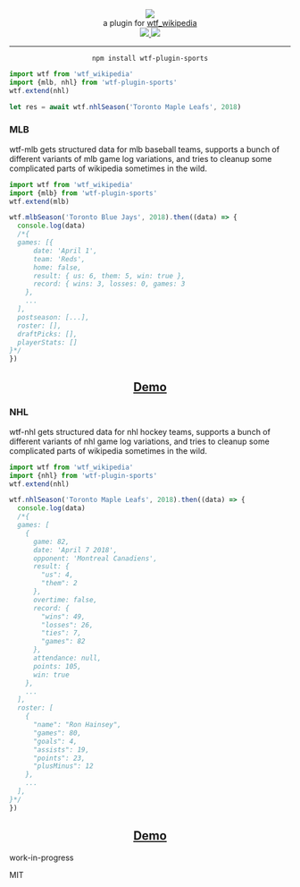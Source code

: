<div align="center">
  <img src="https://cloud.githubusercontent.com/assets/399657/23590290/ede73772-01aa-11e7-8915-181ef21027bc.png" />

  <div>a plugin for <a href="https://github.com/spencermountain/wtf_wikipedia/">wtf_wikipedia</a></div>
  
  <!-- npm version -->
  <a href="https://npmjs.org/package/wtf-plugin-sports">
    <img src="https://img.shields.io/npm/v/wtf-plugin-sports.svg?style=flat-square" />
  </a>
  
  <!-- file size -->
  <a href="https://unpkg.com/wtf-plugin-sports/builds/wtf-plugin-sports.min.js">
    <img src="https://badge-size.herokuapp.com/spencermountain/wtf-plugin-html/master/builds/wtf-plugin-sports.min.js" />
  </a>
   <hr/>
</div>

<div align="center">
  <code>npm install wtf-plugin-sports</code>
</div>

```js
import wtf from 'wtf_wikipedia'
import {mlb, nhl} from 'wtf-plugin-sports'
wtf.extend(nhl)

let res = await wtf.nhlSeason('Toronto Maple Leafs', 2018)
```

### MLB

wtf-mlb gets structured data for mlb baseball teams, supports a bunch of different variants of mlb game log variations, and tries to cleanup some complicated parts of wikipedia sometimes in the wild.

```js
import wtf from 'wtf_wikipedia'
import {mlb} from 'wtf-plugin-sports'
wtf.extend(mlb)

wtf.mlbSeason('Toronto Blue Jays', 2018).then((data) => {
  console.log(data)
  /*{
  games: [{
      date: 'April 1',
      team: 'Reds',
      home: false,
      result: { us: 6, them: 5, win: true },
      record: { wins: 3, losses: 0, games: 3
    },
    ...
  ],
  postseason: [...],
  roster: [],
  draftPicks: [],
  playerStats: [] 
}*/
})
```

<div align="center">
  <h2><a href="https://observablehq.com/@spencermountain/wikipedia-baseball-table-parser">Demo</a></h2>
</div>

### NHL

wtf-nhl gets structured data for nhl hockey teams, supports a bunch of different variants of nhl game log variations, and tries to cleanup some complicated parts of wikipedia sometimes in the wild.

```js
import wtf from 'wtf_wikipedia'
import {nhl} from 'wtf-plugin-sports'
wtf.extend(nhl)

wtf.nhlSeason('Toronto Maple Leafs', 2018).then((data) => {
  console.log(data)
  /*{
  games: [
    { 
      game: 82,
      date: 'April 7 2018',
      opponent: 'Montreal Canadiens',
      result: {
        "us": 4,
        "them": 2
      },
      overtime: false,
      record: {
        "wins": 49,
        "losses": 26,
        "ties": 7,
        "games": 82
      },
      attendance: null,
      points: 105,
      win: true 
    },
    ...
  ],
  roster: [
    {
      "name": "Ron Hainsey",
      "games": 80,
      "goals": 4,
      "assists": 19,
      "points": 23,
      "plusMinus": 12
    },
    ...
  ],
}*/
})
```

<div align="center">
  <h2><a href="https://observablehq.com/@spencermountain/wtf-plugin-nhl">Demo</a></h2>
</div>


work-in-progress

MIT
